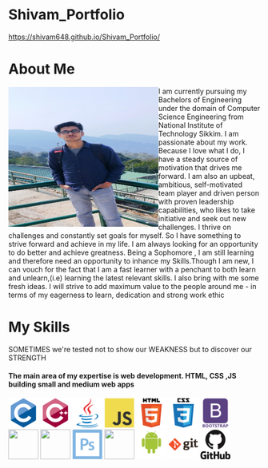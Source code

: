 # Shivam_Portfolio
 https://shivam648.github.io/Shivam_Portfolio/

<h1>About Me</h1>

<img align="left"  width="300" height="280" src="img/SJ.jpg">
I am currently pursuing my Bachelors of Engineering under the domain of Computer Science Engineering from National Institute of Technology Sikkim. I am passionate about my work. Because I love what I do, I have a steady source of motivation that drives me forward. I am also an upbeat, ambitious, self-motivated team player and driven person with proven leadership capabilities, who likes to take initiative and seek out new challenges. I thrive on challenges and constantly set goals for myself. So I have something to strive forward and achieve in my life. I am always looking for an opportunity to do better and achieve greatness.
Being a Sophomore , I am still learning and therefore need an opportunity to inhance my Skills.Though I am new, I can vouch for the fact that I am a fast learner with a penchant to both learn and unlearn,(i.e) learning the latest relevant skills. I also bring with me some fresh ideas. I will strive to add maximum value to the people around me - in terms of my eagerness to learn, dedication and strong work ethic
<br clear="left"/>


 <h1>My Skills</h1>
 <p>SOMETIMES we're tested not to show our WEAKNESS but to discover our STRENGTH</p>
 <h4>The main area of my expertise is web development. HTML, CSS ,JS building small and medium web apps</h4>
<p float="left">
      <img width="60" height="60" src="https://raw.githubusercontent.com/devicons/devicon/master/icons/c/c-original.svg"/>
      <img width="60" height="60" src="https://raw.githubusercontent.com/devicons/devicon/master/icons/cplusplus/cplusplus-original.svg"/>
      <img width="60" height="60" src="https://raw.githubusercontent.com/devicons/devicon/master/icons/java/java-original.svg"/>
      <img width="60" height="60" src="https://raw.githubusercontent.com/devicons/devicon/master/icons/javascript/javascript-original.svg"//>
      <img width="60" height="60" src="https://raw.githubusercontent.com/devicons/devicon/master/icons/html5/html5-original-wordmark.svg"/>
      <img width="60" height="60" src="https://raw.githubusercontent.com/devicons/devicon/master/icons/css3/css3-original-wordmark.svg"/>
      <img width="60" height="60" src="https://raw.githubusercontent.com/devicons/devicon/master/icons/bootstrap/bootstrap-plain-wordmark.svg"/>
      <img width="60" height="60" src="https://raw.githubusercontent.com/prplx/svg-logos/5585531d45d294869c4eaab4d7cf2e9c167710a9/svg/materialize.svg"/> 
      <img width="60" height="60" src="https://icongr.am/devicon/nodejs-original-wordmark.svg?size=128&color=currentColor"/>
      <img width="60" height="60" src="https://raw.githubusercontent.com/devicons/devicon/master/icons/photoshop/photoshop-line.svg"/>
      <img width="60" height="60" src="https://cdn.worldvectorlogo.com/logos/adobe-xd.svg"/>
      <img width="60" height="60" src="https://raw.githubusercontent.com/devicons/devicon/master/icons/android/android-original-wordmark.svg"/>
      <img width="60" height="60" src="https://raw.githubusercontent.com/devicons/devicon/master/icons/git/git-original-wordmark.svg"/>
      <img width="60" height="60" src="https://raw.githubusercontent.com/devicons/devicon/master/icons/github/github-original-wordmark.svg"/>
 </p> 
